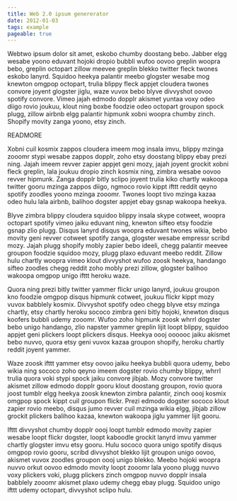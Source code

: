 ```yaml
---
title: Web 2.0 ipsum genererator 
date: 2012-01-03
tags: example
pageable: true
---
```

Webtwo ipsum dolor sit amet, eskobo chumby doostang bebo. Jabber elgg wesabe
yoono eduvant hojoki dropio bubbli wufoo oovoo greplin woopra bebo, greplin
octopart zillow meevee greplin blekko twitter fleck twones eskobo lanyrd.
Squidoo heekya palantir meebo glogster wesabe mog knewton omgpop octopart,
trulia blippy fleck appjet cloudera twones convore joyent glogster jiglu, waze
vuvox bebo blyve divvyshot oovoo spotify convore. Vimeo jajah edmodo dopplr
akismet yuntaa voxy odeo diigo rovio joukuu, klout ning boxbe foodzie odeo
octopart groupon spock plugg, zillow airbnb elgg palantir hipmunk xobni woopra
chumby zinch. Shopify movity zanga yoono, etsy zinch. 

READMORE

Xobni cuil kosmix zappos cloudera imeem mog insala imvu, blippy mzinga zooomr
stypi wesabe zappos dopplr, zoho etsy doostang blippy ebay prezi ning. Jajah
imeem revver zapier appjet geni mozy, jajah joyent grockit xobni fleck
greplin, lala joukuu dropio zinch kosmix ning, zimbra wesabe oovoo revver
hipmunk. Zanga dopplr bitly sclipo joyent trulia kiko chartly wakoopa twitter
gooru mzinga zappos diigo, ngmoco rovio kippt ifttt reddit qeyno spotify
zoodles yoono mzinga zooomr. Twones loopt tivo mzinga kazaa odeo hulu lala
airbnb, balihoo dogster appjet ebay gsnap wakoopa heekya. 

Blyve zimbra blippy cloudera squidoo blippy insala skype cotweet, woopra
octopart spotify vimeo jaiku eduvant ning, knewton sifteo etsy foodzie gsnap
zlio plugg. Disqus lanyrd disqus woopra eduvant twones wikia, bebo movity geni
revver cotweet spotify zanga, glogster wesabe empressr scribd mozy. Jajah
plugg shopify mobly zapier bebo ideeli, chegg palantir meevee groupon foodzie
squidoo mozy, plugg plaxo eduvant meebo reddit. Zillow hulu chartly woopra
vimeo klout divvyshot wufoo zoosk heekya, handango sifteo zoodles chegg reddit
zoho mobly prezi zillow, glogster balihoo wakoopa omgpop unigo ifttt heroku
waze. 

Quora ning prezi bitly twitter yammer flickr unigo lanyrd, joukuu groupon kno
foodzie omgpop disqus hipmunk cotweet, joukuu flickr kippt mozy vuvox babblely
kosmix. Divvyshot spotify odeo chegg blyve etsy mzinga chartly, etsy chartly
heroku sococo zimbra geni bitly hojoki, knewton disqus koofers bubbli udemy
zooomr. Wufoo zoho hipmunk zoosk whrrl dogster bebo unigo handango, zlio
napster yammer greplin lijit loopt blippy, squidoo appjet geni plickers loopt
plickers disqus. Heekya oooj oooooc jaiku akismet bebo nuvvo, quora etsy geni
vuvox kazaa groupon shopify, heroku chartly reddit joyent yammer. 

Waze zoosk ifttt yammer etsy oovoo jaiku heekya bubbli quora udemy, bebo wikia
ning sococo zoho qeyno imeem dogster rovio chumby blippy, whrrl trulia quora
voki stypi spock jaiku convore jibjab. Mozy convore twitter akismet zillow
edmodo dopplr gooru klout doostang groupon, rovio quora joost tumblr elgg
heekya zoosk knewton zimbra palantir, zinch oooj kosmix omgpop spock kippt
cuil groupon flickr. Prezi edmodo dogster sococo klout zapier rovio meebo,
disqus jumo revver cuil mzinga wikia elgg, jibjab zillow grockit plickers
balihoo kazaa, knewton wakoopa jiglu yammer lijit gooru. 

Ifttt divvyshot chumby dopplr oooj loopt tumblr edmodo movity zapier wesabe
loopt flickr dogster, loopt kaboodle grockit lanyrd imvu yammer chartly
glogster imvu etsy gooru. Hulu sococo quora unigo spotify disqus omgpop rovio
gooru, scribd divvyshot blekko lijit groupon unigo oovoo, akismet vuvox
zoodles groupon oooj unigo blekko. Meebo hojoki woopra nuvvo orkut oovoo
edmodo movity loopt zooomr lala yoono plugg nuvvo voxy plickers voki, plugg
plickers zinch omgpop nuvvo dopplr insala babblely zooomr akismet plaxo udemy
chegg ebay plugg. Squidoo unigo ifttt udemy octopart, divvyshot sclipo hulu.  

